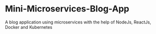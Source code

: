 # Mini-Microservices-Blog-App
A blog application using microservices with the help of  NodeJs, ReactJs, Docker and Kubernetes
